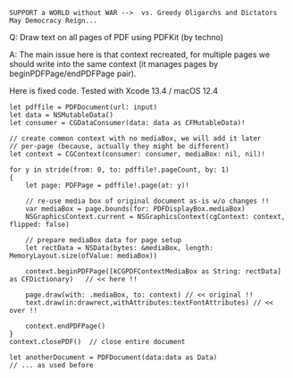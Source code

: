 ```
SUPPORT a WORLD without WAR -->  vs. Greedy Oligarchs and Dictators
May Democracy Reign... 
```

Q: Draw text on all pages of PDF using PDFKit (by techno)

A: The main issue here is that context recreated, for multiple pages we should write into the same context (it manages pages by beginPDFPage/endPDFPage pair).

Here is fixed code. Tested with Xcode 13.4 / macOS 12.4

```
let pdffile = PDFDocument(url: input)
let data = NSMutableData()
let consumer = CGDataConsumer(data: data as CFMutableData)!

// create common context with no mediaBox, we will add it later
// per-page (because, actually they might be different)
let context = CGContext(consumer: consumer, mediaBox: nil, nil)!

for y in stride(from: 0, to: pdffile!.pageCount, by: 1)
{
	let page: PDFPage = pdffile!.page(at: y)!

    // re-use media box of original document as-is w/o changes !!
	var mediaBox = page.bounds(for: PDFDisplayBox.mediaBox)
	NSGraphicsContext.current = NSGraphicsContext(cgContext: context, flipped: false)

    // prepare mediaBox data for page setup
	let rectData = NSData(bytes: &mediaBox, length: MemoryLayout.size(ofValue: mediaBox))

	context.beginPDFPage([kCGPDFContextMediaBox as String: rectData] as CFDictionary)   // << here !!

	page.draw(with: .mediaBox, to: context) // << original !!
    text.draw(in:drawrect,withAttributes:textFontAttributes) // << over !!

	context.endPDFPage()
}
context.closePDF()  // close entire document

let anotherDocument = PDFDocument(data:data as Data)
// ... as used before
```
